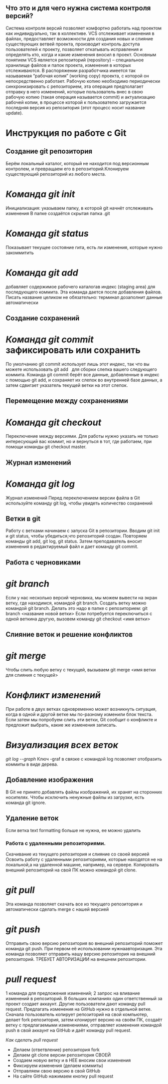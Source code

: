
## Что это и для чего нужна система контроля версий? 
Система контроля версий позволяет комфортно работать над проектом как индивидуально, так в коллективе.
VCS отслеживает изменения в файлах, предоставляет возможности для создания новых и слияние существующих ветвей проекта, производит контроль доступа пользователей к проекту, позволяет откатывать исправления и определять кто, когда и какие изменения вносил в проект.
Основным понятием VCS является репозиторий (repository) – специальное хранилище файлов и папок проекта, изменения в которых отслеживаются. В распоряжении разработчика имеется так называемая “рабочая копия” (working copy) проекта, с которой он непосредственно работает.
Рабочую копию необходимо периодически синхронизировать с репозиторием, эта операция предполагает отправку в него изменений, которые пользователь внес в свою рабочую копию (такая операция называется commit) и актуализацию рабочей копии, в процессе которой к пользователю загружается последняя версия из репозитория (этот процесс носит название update).

# Инструкция по работе с Git

## Создание git репозитория
Берём локальный каталог, который не находится под версионным контролем, 
и превращаем его в репозиторий.Клонируем существующий репозиторий 
из любого места.
# *Команда git init*
Инициализация: указываем папку, в которой git начнёт отслеживать изменения
В папке создаётся скрытая папка .git
# *Команда git status*
Показывает текущее состояние гита, есть ли изменения, которые нужно закоммитить 
 # *Команда git add*
 добавляет содержимое рабочего каталогав индекс (staging area) для последующего коммита. Эта команда дается после добавления
файлов. Писать название целиком не обязательно: терминал дозаполнит данные автоматически

## Создание сохранений
# *Команда git commit* зафиксировать или сохранить
По умолчанию git commit использует лишь этот индекс, так что вы можете использовать git add  
для сборки слепка вашего следующего коммита.
Команда git commit берёт все данные, добавленные в индекс с помощью git add, и сохраняет их
слепок во внутренней базе данных, а затем сдвигает указатель текущей ветки на этот слепок.

## Перемещение между сохранениями
# *Команда git checkout*
Переключение между версиями.
Для работы нужно указать не только интересующий вас коммит, но и вернуться в тот, где работаем, при помощи команды 
git checkout master.


## Журнал изменений
# *Команда git log*
Журнал изменений
Перед переключением версии файла в Git используйте команду git log, чтобы увидеть
количество сохранений

## Ветки в git
Работу с ветками начинаем с запуска Git в репозитории.
Вводим git init и git status, чтобы убедиться,что репозиторий создан.
Повторяем команды git add, git log, git status.
Затем преподаватель вносит изменения в редактируемый файл и дает команду git commit.

## Работа с черновиками
# *git branch*
Если у нас несколько версий черновика, мы
можем вывести на экран ветку, где находимся,
командой git branch. Создать ветку можно командой git branch.
Делать это надо в папке с репозиторием: git branch <название новой ветки>
Если потребуется переключиться с одной веткина другую, вызовем команду git checkout <имя
ветки>

 
## Слияние веток и решение конфликтов
# *git merge*
Чтобы слить любую ветку с текущей, вызываем git merge <имя ветки для слияния с текущей>
# *Конфликт изменений*
При работе в двух ветках одновременно может возникнуть ситуация, когда в одной и другой
ветке мы по-разному изменили блок текста. Если затем мы попробуем слить эти ветки, Git
сообщит о конфликте и предложит выбрать, какие же изменения записать. 
# *Визуализация всех веток*
*git log --graph*
Ключ -graf в связке с командой log позволяет отобразить коммиты в виде дерева.

## Добавление изображения

В Git не принято добавлять файлы изображений, их хранят на сторонних носителях. Чтобы исключить ненужные файлы
из загрузки, есть команда git ignore.

## Удаление веток
Если ветка text formatting больше не нужна, ее можно удалить

### Работа с удаленными репозиториями. 
Скачивание из текущего репозитория и слияние со своей версией
Освоить работу с удаленными репозиториями, которые находятся не на локальной,а на удаленной машине, например, на сервере. Копировать внешний репозиторий на свой ПК можно командой git clone.
# *git pull*
Эта команда позволяет скачать все из текущего репозитория и автоматически сделать merge с нашей версией
# *git push*
Отправить свою версию репозитория во внешний репозиторий поможет команда git push. При первом её использовании нужнаавторизация. Эта команда позволяет отправить нашу версию репозитория на внешний
репозиторий. ТРЕБУЕТ АВТОРИЗАЦИИ на внешнем репозитории.
# *pull request*
1 команда для предложения изменений;
2 запрос на вливание изменений в репозиторий.
В больших компаниях один ответственный за проект создает аккаунт. Другие пользователи дают
команду pull request. Предлагать изменения на GitHub нужно в отдельной ветке. Сначала
пользователь копирует репозиторий на свой компьютер, делает fork репозитория, затем
клонирует версию на своём ПК, создаёт ветку с предлагаемыми изменениями, отправляет
изменения командой push в свой аккаунт на GitHub и даёт команду pull request. 

*Как сделать pull request*
* Делаем   (ответвление) репозитория fork
* Делаем git clone   версии репозитория СВОЕЙ
* Создаем новую ветку и в НЕЕ вносим свои изменения
* Фиксируем изменения (делаем коммиты)
* Отправляем свою версию в свой GitHub
* На сайте GitHub нажимаем кнопку pull request
